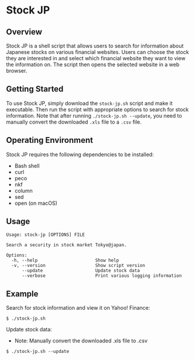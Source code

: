 # Stock JP

## Overview

Stock JP is a shell script that allows users to search for information about Japanese stocks on various financial websites. Users can choose the stock they are interested in and select which financial website they want to view the information on. The script then opens the selected website in a web browser.

## Getting Started

To use Stock JP, simply download the `stock-jp.sh` script and make it executable. Then run the script with appropriate options to search for stock information. Note that after running `./stock-jp.sh --update`, you need to manually convert the downloaded `.xls` file to a `.csv` file.

## Operating Environment

Stock JP requires the following dependencies to be installed:

- Bash shell
- curl
- peco
- nkf
- column
- sed
- open (on macOS)

## Usage

```
Usage: stock-jp [OPTIONS] FILE

Search a security in stock market Tokyo@japan.

Options:
  -h, --help                      Show help
  -v, --version                   Show script version
      --update                    Update stock data 
      --verbose                   Print various logging information
```

## Example

Search for stock information and view it on Yahoo! Finance:

```
$ ./stock-jp.sh
```

Update stock data:

- Note: Manually convert the downloaded .xls file to .csv

```
$ ./stock-jp.sh --update
```
